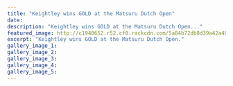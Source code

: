 ```yaml
---
title: "Keightley wins GOLD at the Matsuru Dutch Open"
date: 
description: "Keightley wins GOLD at the Matsuru Dutch Open..."
featured_image: http://c1940652.r52.cf0.rackcdn.com/5a84b72db8d39a42a4000638/Keightley-14-jan-whs-sports-facebook.jpg
excerpt: "Keightley wins GOLD at the Matsuru Dutch Open."
gallery_image_1: 
gallery_image_2: 
gallery_image_3: 
gallery_image_4: 
gallery_image_5: 
---
```

